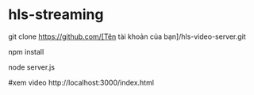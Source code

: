 # hls-streaming
git clone https://github.com/[Tên tài khoản của bạn]/hls-video-server.git

npm install

node server.js

#xem video
http://localhost:3000/index.html
